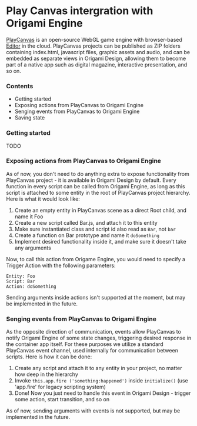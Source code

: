 # Play Canvas intergration with Origami Engine

[PlayCanvas](https://github.com/playcanvas/engine) is an open-source WebGL game engine with browser-based [Editor](https://playcanvas.com/) in the cloud. PlayCanvas projects can be published as ZIP folders containing index.html, javascript files, graphic assets and audio, and can be embedded as separate views in Origami Design, allowing them to become part of a native app such as digital magazine, interactive presentation, and so on.

### Contents
- Getting started
- Exposing actions from PlayCanvas to Origami Engine
- Senging events from PlayCanvas to Origami Engine
- Saving state

### Getting started
TODO

### Exposing actions from PlayCanvas to Origami Engine
As of now, you don't need to do anything extra to expose functionality from PlayCanvas project - it is available in Origami Design by default. Every function in every script can be called from Origami Engine, as long as this script is attached to some entity in the root of PlayCanvas project hierarchy. Here is what it would look like:

1. Create an empty entity in PlayCanvas scene as a direct Root child, and name it Foo
2. Create a new script called Bar.js, and attach it to this entity
3. Make sure instantiated class and script id also read as `Bar`, not `bar`
4. Create a function on Bar prototype and name it `doSomething`
5. Implement desired functionality inside it, and make sure it doesn't take any arguments

Now, to call this action from Origame Engine, you would need to specify a Trigger Action with the following parameters:
```
Entity: Foo
Script: Bar
Action: doSomething
```
Sending arguments inside actions isn't supported at the moment, but may be implemented in the future.

### Senging events from PlayCanvas to Origami Engine
As the opposite direction of communication, events allow PlayCanvas to notify Origami Engine of some state changes, triggering desired response in the container app itself. For these purposes we utilize a standard PlayCanvas event channel, used internally for communication between scripts. Here is how it can be done:

1. Create any script and attach it to any entity in your project, no matter how deep in the hierarchy
2. Invoke `this.app.fire ('something:happened')` inside `initialize()` (use 'app.fire' for legacy scripting system)
3. Done! Now you just need to handle this event in Origami Design - trigger some action, start transition, and so on

As of now, sending arguments with events is not supported, but may be implemented in the future.

